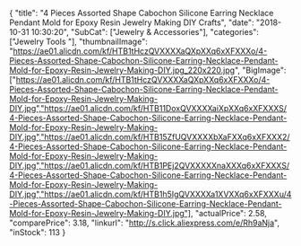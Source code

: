 {
	"title": "4 Pieces Assorted Shape Cabochon Silicone Earring Necklace Pendant Mold for Epoxy Resin Jewelry Making DIY Crafts",
	"date": "2018-10-31 10:30:20",
	"SubCat": ["Jewelry & Accessories"],
	"categories": ["Jewelry Tools "],
	"thumbnailImage": "https://ae01.alicdn.com/kf/HTB1tHczQVXXXXaQXpXXq6xXFXXXo/4-Pieces-Assorted-Shape-Cabochon-Silicone-Earring-Necklace-Pendant-Mold-for-Epoxy-Resin-Jewelry-Making-DIY.jpg_220x220.jpg",
	"BigImage": ["https://ae01.alicdn.com/kf/HTB1tHczQVXXXXaQXpXXq6xXFXXXo/4-Pieces-Assorted-Shape-Cabochon-Silicone-Earring-Necklace-Pendant-Mold-for-Epoxy-Resin-Jewelry-Making-DIY.jpg","https://ae01.alicdn.com/kf/HTB11DoxQVXXXXaiXpXXq6xXFXXXS/4-Pieces-Assorted-Shape-Cabochon-Silicone-Earring-Necklace-Pendant-Mold-for-Epoxy-Resin-Jewelry-Making-DIY.jpg","https://ae01.alicdn.com/kf/HTB15ZfUQVXXXXbXaFXXq6xXFXXX2/4-Pieces-Assorted-Shape-Cabochon-Silicone-Earring-Necklace-Pendant-Mold-for-Epoxy-Resin-Jewelry-Making-DIY.jpg","https://ae01.alicdn.com/kf/HTB1PEj2QVXXXXXnaXXXq6xXFXXXS/4-Pieces-Assorted-Shape-Cabochon-Silicone-Earring-Necklace-Pendant-Mold-for-Epoxy-Resin-Jewelry-Making-DIY.jpg","https://ae01.alicdn.com/kf/HTB1h5IgQVXXXXa1XVXXq6xXFXXXu/4-Pieces-Assorted-Shape-Cabochon-Silicone-Earring-Necklace-Pendant-Mold-for-Epoxy-Resin-Jewelry-Making-DIY.jpg"],
	"actualPrice": 2.58,
	"comparePrice": 3.18,
	"linkurl": "http://s.click.aliexpress.com/e/Rh9aNja",
	"inStock": 113
}
